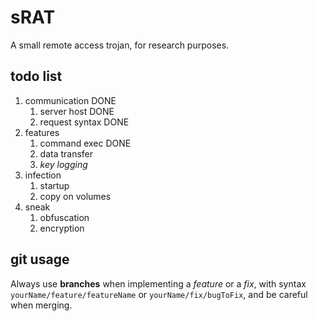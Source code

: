 # sRAT

A small remote access trojan, for research purposes.

## todo list

1. communication DONE
    1. server host DONE
    2. request syntax DONE
2. features
    1. command exec DONE
    2. data transfer
    3. *key logging*
3. infection
    1. startup
    2. copy on volumes
4. sneak
    1. obfuscation
    2. encryption

## git usage

Always use **branches** when implementing a *feature* or a *fix*, with syntax `yourName/feature/featureName` or `yourName/fix/bugToFix`, and be careful when merging.
